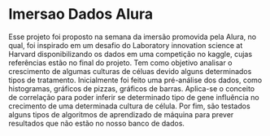 # Imersao Dados Alura
Esse projeto foi proposto na semana da imersão promovida pela Alura, no qual, foi inspirado em um desafio do Laboratory innovation science at Harvard disponibilizando os dados em uma competição no kaggle, cujas referências estão no final do projeto. Tem como objetivo analisar o crescimento de algumas culturas de céluas devido alguns determinados tipos de tratamento. Inicialmente foi feito uma pré-análise dos dados, como histogramas, gráficos de pizzas, gráficos de barras. Aplica-se o conceito de correlação para poder inferir se determinado tipo de gene influência no crecimento de uma determinada cultura de célula. Por fim, são testados alguns tipos de algoritmos de aprendizado de máquina para prever resultados que não estão no nosso banco de dados.
